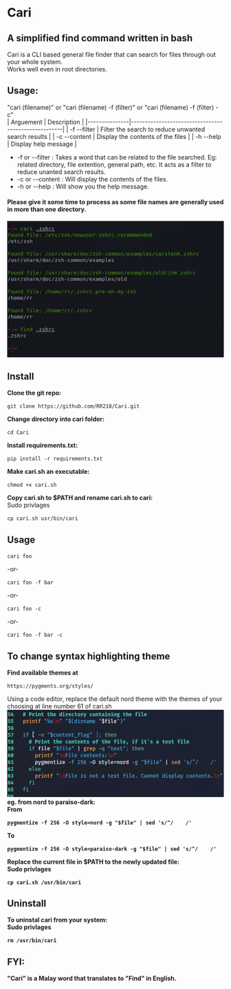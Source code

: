 # Cari
## A simplified find command written in bash
Cari is a CLI based general file finder that can search for files through out your whole system. <br>
Works well even in root directories.
## Usage: 
"cari (filename)" or "cari (filename) -f (filter)" or "cari (filename) -f (filter) -c" <br>
| Arguement     | Description                                         |
|---------------|-----------------------------------------------------|
|  -f --filter  | Filter the search to reduce unwanted search results |
|  -c --content | Display the contents of the files                   |
|  -h --help    | Display help message                                |

* -f or --filter : Takes a word that can be related to the file searched. Eg: related directory, file extention, general path, etc.
It acts as a filter to reduce unanted search results.
* -c or --content : Will display the contents of the files.
* -h or --help : Will show you the help message.
#### Please give it some time to process as some file names are generally used in more than one directory.
![Example](https://github.com/RR218/Cari/blob/main/images/Screenshot1.png)
## Install
**Clone the git repo:**
```
git clone https://github.com/RR218/Cari.git
```
**Change directory into cari folder:**
```
cd Cari
```
**Install requirements.txt:**
```
pip install -r requirements.txt
```
**Make cari.sh an executable:**
```
chmod +x cari.sh
```
**Copy cari.sh to $PATH and rename cari.sh to cari:** <br>
Sudo privlages
```
cp cari.sh usr/bin/cari
```
## Usage
```
cari foo
```
-or-
```
cari foo -f bar
```
-or-
```
cari foo -c
```
-or-
```
cari foo -f bar -c
```
## To change syntax highlighting theme
**Find available themes at**
```
https://pygments.org/styles/
```
Using a code editor, replace the default nord theme with the themes of your choosing at line number 61 of cari.sh <b> 
![Example](https://github.com/RR218/Cari/blob/main/images/screenshot2.png)
<br>
**eg. from nord to paraiso-dark:** <br>
From
```
pygmentize -f 256 -O style=nord -g "$file" | sed 's/^/    /'
```
To
```
pygmentize -f 256 -O style=paraiso-dark -g "$file" | sed 's/^/    /'
```
**Replace the current file in $PATH to the newly updated file:** <br>
Sudo privlages
```
cp cari.sh /usr/bin/cari
```
## Uninstall
**To uninstal cari from your system:** <br>
Sudo privlages
```
rm /usr/bin/cari
```

## FYI:
"Cari" is a Malay word that translates to "Find" in English.
